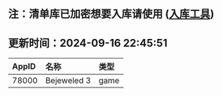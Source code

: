 ## 注：清单库已加密想要入库请使用 ([入库工具](https://github.com/BlankTMing/ManifestAutoUpdate/releases))

## 更新时间：2024-09-16 22:45:51
| AppID | 名称 | 类型  |
| :-------------------- | :----------------------------- | :----------- |
| 78000 | Bejeweled 3| game |
